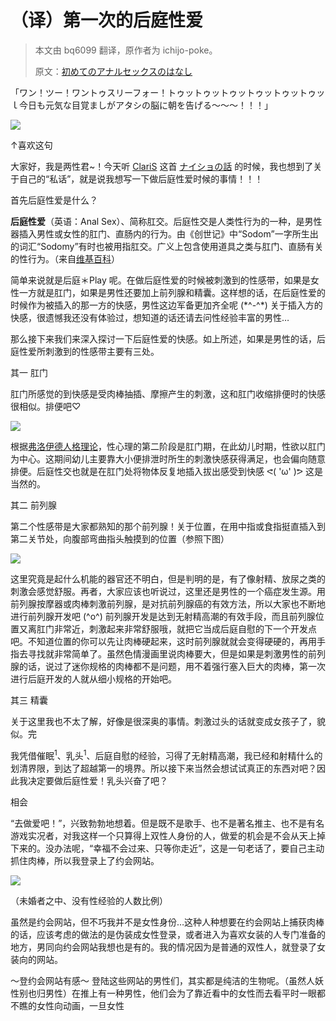 
# （译）第一次的后庭性爱

> 本文由 bq6099 翻译，原作者为 ichijo-poke。
>
> 原文：[初めてのアナルセックスのはなし](http://ichijo-poke.hatenablog.com/entry/2016/07/19/032118)

「ワン！ツー！ワントゥスリーフォー！トゥットゥットゥットゥットゥットゥッｌ今日も元気な目覚ましがアタシの脳に朝を告げる～～～！！！」

![](https://user-images.githubusercontent.com/5608305/28971260-e7a4c480-795d-11e7-9a08-ebc3f9c8997e.jpg)

↑喜欢这句

大家好，我是两性君~！今天听 [ClariS](http://d.hatena.ne.jp/keyword/ClariS) 这首 [ナイショの話](http://music.163.com/#/m/song?id=399366277) 的时候，我也想到了关于自己的“私话”，就是说我想写一下做后庭性爱时候的事情！！！

首先后庭性爱是什么？

**后庭性爱**（英语：Anal Sex）、简称肛交。后庭性交是人类性行为的一种，是男性器插入男性或女性的肛门、直肠内的行为。由《创世记》中“Sodom”一字所生出的词汇“Sodomy”有时也被用指肛交。广义上包含使用道具之类与肛门、直肠有关的性行为。（来自[维基百科](https://zh.wikipedia.org/wiki/%E8%82%9B%E4%BA%A4)）

简单来说就是后庭＊Play 呢。在做后庭性爱的时候被刺激到的性感带，如果是女性一方就是肛门，如果是男性还要加上前列腺和精囊。这样想的话，在后庭性爱的时候作为被插入的那一方的快感，男性这边军备更加齐全呢 (\*^-^*) 关于插入方的快感，很遗憾我还没有体验过，想知道的话还请去问性经验丰富的男性…

那么接下来我们来深入探讨一下后庭性爱的快感。如上所述，如果是男性的话，后庭性爱所刺激到的性感带主要有三处。

其一    肛门

肛门所感觉的到快感是受肉棒抽插、摩擦产生的刺激，这和肛门收缩排便时的快感很相似。排便吧♡

![](https://user-images.githubusercontent.com/5608305/28971261-e7a5d654-795d-11e7-974c-aa6ebc9657eb.jpg)

根据[弗洛伊德人格理论](https://baike.baidu.com/item/%E5%BC%97%E6%B4%9B%E4%BC%8A%E5%BE%B7%E4%BA%BA%E6%A0%BC%E7%90%86%E8%AE%BA/7065887?fr=aladdin#1_2)，性心理的第二阶段是肛门期，在此幼儿时期，性欲以肛门为中心。这期间幼儿主要靠大小便排泄时所生的刺激快感获得满足，也会偏向随意排便。后庭性交也就是在肛门处将物体反复地插入拔出感受到快感 ᕙ( 'ω' )ᕗ 这是当然的。

其二    前列腺

第二个性感带是大家都熟知的那个前列腺！关于位置，在用中指或食指挺直插入到第二关节处，向腹部弯曲指头触摸到的位置（参照下图）

![](https://cdn-ak.f.st-hatena.com/images/fotolife/i/ichijo_poke/20160714/20160714170758.jpg)

这里究竟是起什么机能的器官还不明白，但是判明的是，有了像射精、放尿之类的刺激会感觉舒服。再者，大家应该也听说过，这里还是男性的一个癌症发生源。用前列腺按摩器或肉棒刺激前列腺，是对抗前列腺癌的有效方法，所以大家也不断地进行前列腺开发吧 (^o^) 前列腺开发是达到无射精高潮的有效手段，而且前列腺位置又离肛门非常近，刺激起来非常舒服哦，就把它当成后庭自慰的下一个开发点吧。不知道位置的你可以先让肉棒硬起来，这时前列腺就就会变得硬硬的，再用手指去寻找就非常简单了。虽然色情漫画里说肉棒要大，但是如果是刺激男性的前列腺的话，说过了迷你规格的肉棒都不是问题，用不着强行塞入巨大的肉棒，第一次进行后庭开发的人就从细小规格的开始吧。

其三    精囊

关于这里我也不太了解，好像是很深奥的事情。刺激过头的话就变成女孩子了，貌似。完

我凭借催眠<sup>1</sup>、乳头<sup>1</sup>、后庭自慰的经验，习得了无射精高潮，我已经和射精什么的划清界限，到达了超越第一的境界。所以接下来当然会想试试真正的东西对吧？因此我决定要做后庭性爱！乳头兴奋了吧？

相会

“去做爱吧！”，兴致勃勃地想着。但是既不是歌手、也不是著名推主、也不是有名游戏实况者，对我这样一个只算得上双性人身份的人，做爱的机会是不会从天上掉下来的。没办法呢，“幸福不会过来、只等你走近”，这是一句老话了，要自己主动抓住肉棒，所以我登录上了约会网站。

![](http://cdn-ak.f.st-hatena.com/images/fotolife/i/ichijo_poke/20160719/20160719005512.gif)

（未婚者之中、没有性经验的人数比例）

虽然是约会网站，但不巧我并不是女性身份…这种人种想要在约会网站上捕获肉棒的话，应该考虑的做法的是伪装成女性登录，或者进入为喜欢女装的人专门准备的地方，男同向约会网站我想也是有的。我的情况因为是普通的双性人，就登录了女装向的网站。

～登约会网站有感～
登陆这些网站的男性们，其实都是纯洁的生物呢。（虽然人妖性别也归男性）在推上有一种男性，他们会为了靠近看中的女性而去看平时一眼都不瞧的女性向动画，一旦女性
<!--stackedit_data:
eyJoaXN0b3J5IjpbLTg2NjA5Mzg5OV19
-->